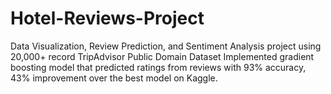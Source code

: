 # Hotel-Reviews-Project
Data Visualization, Review Prediction, and Sentiment Analysis project using 20,000+ record TripAdvisor Public Domain Dataset 
Implemented gradient boosting model that predicted ratings from reviews with 93% accuracy, 43% improvement over the best model on Kaggle.
